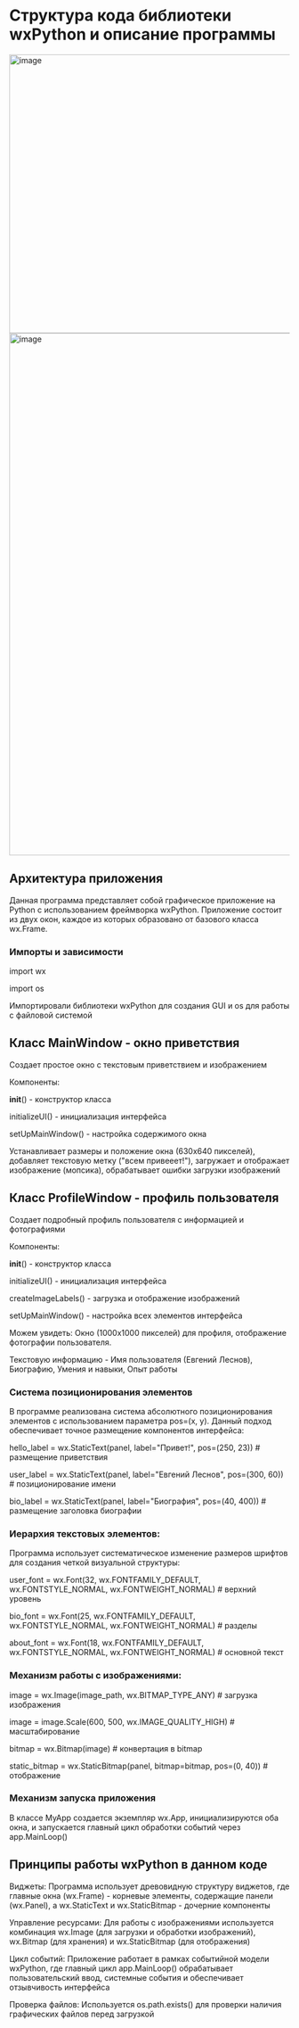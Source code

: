 # Структура кода библиотеки wxPython и описание программы

<img width="754" height="500" alt="image" src="https://github.com/user-attachments/assets/5e283f5f-ccfb-43fd-a20e-816e03633237" />

<img width="897" height="937" alt="image" src="https://github.com/user-attachments/assets/e53dd240-d2a2-4d1c-9fde-f3125da9e52a" />

## Архитектура приложения

Данная программа представляет собой графическое приложение на Python с использованием фреймворка wxPython. Приложение состоит из двух  окон, каждое из которых образовано от базового класса wx.Frame.

### Импорты и зависимости

import wx

import os

Импортировали библиотеки wxPython для создания GUI и os для работы с файловой системой

## Класс MainWindow - окно приветствия

Создает простое окно с текстовым приветствием и изображением

Компоненты:

__init__() - конструктор класса

initializeUI() - инициализация интерфейса

setUpMainWindow() - настройка содержимого окна

Устанавливает размеры и положение окна (630x640 пикселей), добавляет текстовую метку ("всем привееет!"), загружает и отображает изображение (мопсика), обрабатывает ошибки загрузки изображений

## Класс ProfileWindow - профиль пользователя
Создает подробный профиль пользователя с информацией и фотографиями

Компоненты:

__init__() - конструктор класса

initializeUI() - инициализация интерфейса

createImageLabels() - загрузка и отображение изображений

setUpMainWindow() - настройка всех элементов интерфейса

Можем увидеть: Окно (1000x1000 пикселей) для профиля, отображение фотографии пользователя.

Текстовую информацию - Имя пользователя (Евгений Леснов), Биографию, Умения и навыки, Опыт работы

### Система позиционирования элементов
В программе реализована система абсолютного позиционирования элементов с использованием параметра pos=(x, y). Данный подход обеспечивает точное размещение компонентов интерфейса:

hello_label = wx.StaticText(panel, label="Привет!", pos=(250, 23))  # размещение приветствия

user_label = wx.StaticText(panel, label="Евгений Леснов", pos=(300, 60))  # позиционирование имени

bio_label = wx.StaticText(panel, label="Биография", pos=(40, 400))         # размещение заголовка биографии


### Иерархия текстовых элементов:
Программа использует систематическое изменение размеров шрифтов для создания четкой визуальной структуры:

user_font = wx.Font(32, wx.FONTFAMILY_DEFAULT, wx.FONTSTYLE_NORMAL, wx.FONTWEIGHT_NORMAL)  # верхний уровень

bio_font = wx.Font(25, wx.FONTFAMILY_DEFAULT, wx.FONTSTYLE_NORMAL, wx.FONTWEIGHT_NORMAL)   # разделы

about_font = wx.Font(18, wx.FONTFAMILY_DEFAULT, wx.FONTSTYLE_NORMAL, wx.FONTWEIGHT_NORMAL) # основной текст

### Механизм работы с изображениями:

image = wx.Image(image_path, wx.BITMAP_TYPE_ANY)  # загрузка изображения

image = image.Scale(600, 500, wx.IMAGE_QUALITY_HIGH)  # масштабирование

bitmap = wx.Bitmap(image)  # конвертация в bitmap

static_bitmap = wx.StaticBitmap(panel, bitmap=bitmap, pos=(0, 40))  # отображение

### Механизм запуска приложения
В классе MyApp создается экземпляр wx.App, инициализируются оба окна, и запускается главный цикл обработки событий через app.MainLoop()

## Принципы работы wxPython в данном коде
Виджеты: Программа использует древовидную структуру виджетов, где главные окна (wx.Frame) - корневые элементы, содержащие панели (wx.Panel), а wx.StaticText и wx.StaticBitmap - дочерние компоненты

Управление ресурсами: Для работы с изображениями используется комбинация wx.Image (для загрузки и обработки изображений), wx.Bitmap (для хранения) и wx.StaticBitmap (для отображения)

Цикл событий: Приложение работает в рамках событийной модели wxPython, где главный цикл app.MainLoop() обрабатывает пользовательский ввод, системные события и обеспечивает отзывчивость интерфейса

Проверка файлов: Используется os.path.exists() для проверки наличия графических файлов перед загрузкой




